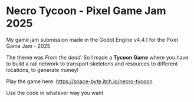 # Necro Tycoon - Pixel Game Jam 2025
My game jam submission made in the Godot Engine v4.4.1 for the Pixel Game Jam - 2025

The theme was *From the dead*. So I made a **Tycoon Game** where you have to build a rail network to transport skeletons and resources to different locations, to generate money!

Play the game here:
https://space-byte.itch.io/necro-tycoon

Use the code in whatever way you want
